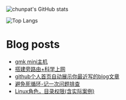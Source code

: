 ![chunpat's GitHub stats](https://github-readme-stats.vercel.app/api?username=chunpat&show_icons=true)

![Top Langs](https://github-readme-stats.vercel.app/api/top-langs/?username=chunpat&layout=compact&theme=tokyonight)

# Blog posts
<!-- BLOG-POST-LIST:START -->
- [gmk mini主机](/gmk-setting.html)
- [搭建旁路由+科学上网](/pve-add-openwrt.html)
- [github个人首页自动展示你最近写的blog文章](/github-readme-add-post.html)
- [避免死循环-记一次问题排查](/habit.html)
- [Linux角色，目录权限&lpar;含实际案例&rpar;](/linux-permission.html)
<!-- BLOG-POST-LIST:END -->


<!---
chunpat/chunpat is a ✨ special ✨ repository because its `README.md` (this file) appears on your GitHub profile.
You can click the Preview link to take a look at your changes.
--->
